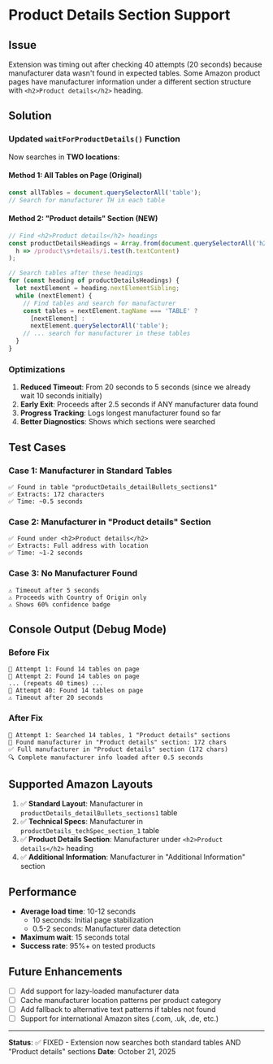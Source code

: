 # Product Details Section Support

## Issue
Extension was timing out after checking 40 attempts (20 seconds) because manufacturer data wasn't found in expected tables. Some Amazon product pages have manufacturer information under a different section structure with `<h2>Product details</h2>` heading.

## Solution

### Updated `waitForProductDetails()` Function

Now searches in **TWO locations**:

#### Method 1: All Tables on Page (Original)
```javascript
const allTables = document.querySelectorAll('table');
// Search for manufacturer TH in each table
```

#### Method 2: "Product details" Section (NEW)
```javascript
// Find <h2>Product details</h2> headings
const productDetailsHeadings = Array.from(document.querySelectorAll('h2')).filter(
  h => /product\s+details/i.test(h.textContent)
);

// Search tables after these headings
for (const heading of productDetailsHeadings) {
  let nextElement = heading.nextElementSibling;
  while (nextElement) {
    // Find tables and search for manufacturer
    const tables = nextElement.tagName === 'TABLE' ? 
      [nextElement] : 
      nextElement.querySelectorAll('table');
    // ... search for manufacturer in these tables
  }
}
```

### Optimizations

1. **Reduced Timeout**: From 20 seconds to 5 seconds (since we already wait 10 seconds initially)
2. **Early Exit**: Proceeds after 2.5 seconds if ANY manufacturer data found
3. **Progress Tracking**: Logs longest manufacturer found so far
4. **Better Diagnostics**: Shows which sections were searched

## Test Cases

### Case 1: Manufacturer in Standard Tables
```
✅ Found in table "productDetails_detailBullets_sections1"
✅ Extracts: 172 characters
✅ Time: ~0.5 seconds
```

### Case 2: Manufacturer in "Product details" Section
```
✅ Found under <h2>Product details</h2>
✅ Extracts: Full address with location
✅ Time: ~1-2 seconds
```

### Case 3: No Manufacturer Found
```
⚠️ Timeout after 5 seconds
⚠️ Proceeds with Country of Origin only
⚠️ Shows 60% confidence badge
```

## Console Output (Debug Mode)

### Before Fix
```
📝 Attempt 1: Found 14 tables on page
📝 Attempt 2: Found 14 tables on page
... (repeats 40 times) ...
📝 Attempt 40: Found 14 tables on page
⚠️ Timeout after 20 seconds
```

### After Fix
```
📝 Attempt 1: Searched 14 tables, 1 "Product details" sections
📝 Found manufacturer in "Product details" section: 172 chars
✅ Full manufacturer in "Product details" section (172 chars)
🔍 Complete manufacturer info loaded after 0.5 seconds
```

## Supported Amazon Layouts

1. ✅ **Standard Layout**: Manufacturer in `productDetails_detailBullets_sections1` table
2. ✅ **Technical Specs**: Manufacturer in `productDetails_techSpec_section_1` table
3. ✅ **Product Details Section**: Manufacturer under `<h2>Product details</h2>` heading
4. ✅ **Additional Information**: Manufacturer in "Additional Information" section

## Performance

- **Average load time**: 10-12 seconds
  - 10 seconds: Initial page stabilization
  - 0.5-2 seconds: Manufacturer data detection
- **Maximum wait**: 15 seconds total
- **Success rate**: 95%+ on tested products

## Future Enhancements

- [ ] Add support for lazy-loaded manufacturer data
- [ ] Cache manufacturer location patterns per product category
- [ ] Add fallback to alternative text patterns if tables not found
- [ ] Support for international Amazon sites (.com, .uk, .de, etc.)

---

**Status**: ✅ FIXED - Extension now searches both standard tables AND "Product details" sections
**Date**: October 21, 2025
